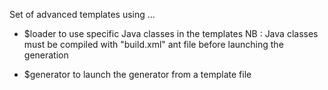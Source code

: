 Set of advanced templates using ...

- $loader to use specific Java classes in the templates 
  NB : Java classes must be compiled with "build.xml" ant file before launching the generation

- $generator to launch the generator from a template file
